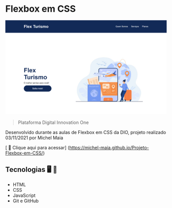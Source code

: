 
# Flexbox em CSS


![preview](./.github/preview.png)

> Plataforma Digital Innovation One

 Desenvolvido durante as aulas de Flexbox em CSS da DIO, projeto realizado 03/11/2021 por Michel Maia


[ 📎 Clique aqui para acessar] (https://michel-maia.github.io/Projeto-Flexbox-em-CSS/)

 ## Tecnologias 🖥️ 🚀 

- HTML
- CSS
- JavaScript
- Git e GitHub
